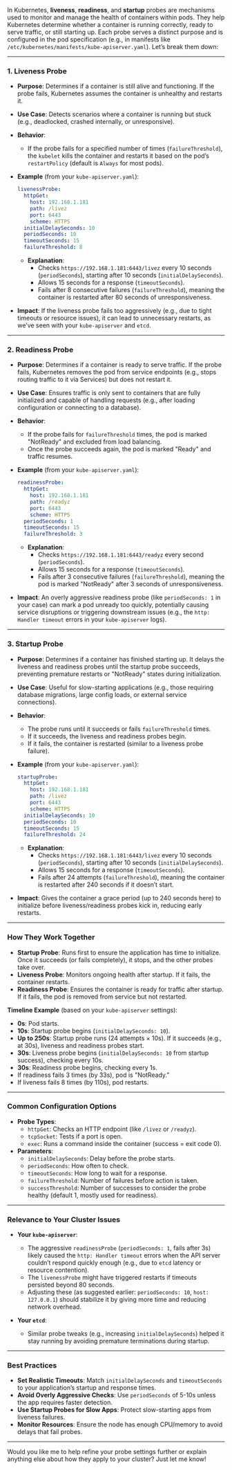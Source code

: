 In Kubernetes, **liveness**, **readiness**, and **startup** probes are mechanisms used to monitor and manage the health of containers within pods. They help Kubernetes determine whether a container is running correctly, ready to serve traffic, or still starting up. Each probe serves a distinct purpose and is configured in the pod specification (e.g., in manifests like `/etc/kubernetes/manifests/kube-apiserver.yaml`). Let’s break them down:

---

### 1. **Liveness Probe**
- **Purpose**: Determines if a container is still alive and functioning. If the probe fails, Kubernetes assumes the container is unhealthy and restarts it.
- **Use Case**: Detects scenarios where a container is running but stuck (e.g., deadlocked, crashed internally, or unresponsive).
- **Behavior**: 
  - If the probe fails for a specified number of times (`failureThreshold`), the `kubelet` kills the container and restarts it based on the pod’s `restartPolicy` (default is `Always` for most pods).
- **Example** (from your `kube-apiserver.yaml`):
  ```yaml
  livenessProbe:
    httpGet:
      host: 192.168.1.181
      path: /livez
      port: 6443
      scheme: HTTPS
    initialDelaySeconds: 10
    periodSeconds: 10
    timeoutSeconds: 15
    failureThreshold: 8
  ```
  - **Explanation**:
    - Checks `https://192.168.1.181:6443/livez` every 10 seconds (`periodSeconds`), starting after 10 seconds (`initialDelaySeconds`).
    - Allows 15 seconds for a response (`timeoutSeconds`).
    - Fails after 8 consecutive failures (`failureThreshold`), meaning the container is restarted after 80 seconds of unresponsiveness.

- **Impact**: If the liveness probe fails too aggressively (e.g., due to tight timeouts or resource issues), it can lead to unnecessary restarts, as we’ve seen with your `kube-apiserver` and `etcd`.

---

### 2. **Readiness Probe**
- **Purpose**: Determines if a container is ready to serve traffic. If the probe fails, Kubernetes removes the pod from service endpoints (e.g., stops routing traffic to it via Services) but does not restart it.
- **Use Case**: Ensures traffic is only sent to containers that are fully initialized and capable of handling requests (e.g., after loading configuration or connecting to a database).
- **Behavior**:
  - If the probe fails for `failureThreshold` times, the pod is marked "NotReady" and excluded from load balancing.
  - Once the probe succeeds again, the pod is marked "Ready" and traffic resumes.
- **Example** (from your `kube-apiserver.yaml`):
  ```yaml
  readinessProbe:
    httpGet:
      host: 192.168.1.181
      path: /readyz
      port: 6443
      scheme: HTTPS
    periodSeconds: 1
    timeoutSeconds: 15
    failureThreshold: 3
  ```
  - **Explanation**:
    - Checks `https://192.168.1.181:6443/readyz` every second (`periodSeconds`).
    - Allows 15 seconds for a response (`timeoutSeconds`).
    - Fails after 3 consecutive failures (`failureThreshold`), meaning the pod is marked "NotReady" after 3 seconds of unresponsiveness.

- **Impact**: An overly aggressive readiness probe (like `periodSeconds: 1` in your case) can mark a pod unready too quickly, potentially causing service disruptions or triggering downstream issues (e.g., the `http: Handler timeout` errors in your `kube-apiserver` logs).

---

### 3. **Startup Probe**
- **Purpose**: Determines if a container has finished starting up. It delays the liveness and readiness probes until the startup probe succeeds, preventing premature restarts or "NotReady" states during initialization.
- **Use Case**: Useful for slow-starting applications (e.g., those requiring database migrations, large config loads, or external service connections).
- **Behavior**:
  - The probe runs until it succeeds or fails `failureThreshold` times.
  - If it succeeds, the liveness and readiness probes begin.
  - If it fails, the container is restarted (similar to a liveness probe failure).
- **Example** (from your `kube-apiserver.yaml`):
  ```yaml
  startupProbe:
    httpGet:
      host: 192.168.1.181
      path: /livez
      port: 6443
      scheme: HTTPS
    initialDelaySeconds: 10
    periodSeconds: 10
    timeoutSeconds: 15
    failureThreshold: 24
  ```
  - **Explanation**:
    - Checks `https://192.168.1.181:6443/livez` every 10 seconds (`periodSeconds`), starting after 10 seconds (`initialDelaySeconds`).
    - Allows 15 seconds for a response (`timeoutSeconds`).
    - Fails after 24 attempts (`failureThreshold`), meaning the container is restarted after 240 seconds if it doesn’t start.

- **Impact**: Gives the container a grace period (up to 240 seconds here) to initialize before liveness/readiness probes kick in, reducing early restarts.

---

### How They Work Together
- **Startup Probe**: Runs first to ensure the application has time to initialize. Once it succeeds (or fails completely), it stops, and the other probes take over.
- **Liveness Probe**: Monitors ongoing health after startup. If it fails, the container restarts.
- **Readiness Probe**: Ensures the container is ready for traffic after startup. If it fails, the pod is removed from service but not restarted.

**Timeline Example** (based on your `kube-apiserver` settings):
- **0s**: Pod starts.
- **10s**: Startup probe begins (`initialDelaySeconds: 10`).
- **Up to 250s**: Startup probe runs (24 attempts × 10s). If it succeeds (e.g., at 30s), liveness and readiness probes start.
- **30s**: Liveness probe begins (`initialDelaySeconds: 10` from startup success), checking every 10s.
- **30s**: Readiness probe begins, checking every 1s.
- If readiness fails 3 times (by 33s), pod is "NotReady."
- If liveness fails 8 times (by 110s), pod restarts.

---

### Common Configuration Options
- **Probe Types**:
  - `httpGet`: Checks an HTTP endpoint (like `/livez` or `/readyz`).
  - `tcpSocket`: Tests if a port is open.
  - `exec`: Runs a command inside the container (success = exit code 0).
- **Parameters**:
  - `initialDelaySeconds`: Delay before the probe starts.
  - `periodSeconds`: How often to check.
  - `timeoutSeconds`: How long to wait for a response.
  - `failureThreshold`: Number of failures before action is taken.
  - `successThreshold`: Number of successes to consider the probe healthy (default 1, mostly used for readiness).

---

### Relevance to Your Cluster Issues
- **Your `kube-apiserver`**:
  - The aggressive `readinessProbe` (`periodSeconds: 1`, fails after 3s) likely caused the `http: Handler timeout` errors when the API server couldn’t respond quickly enough (e.g., due to `etcd` latency or resource contention).
  - The `livenessProbe` might have triggered restarts if timeouts persisted beyond 80 seconds.
  - Adjusting these (as suggested earlier: `periodSeconds: 10`, `host: 127.0.0.1`) should stabilize it by giving more time and reducing network overhead.

- **Your `etcd`**:
  - Similar probe tweaks (e.g., increasing `initialDelaySeconds`) helped it stay running by avoiding premature terminations during startup.

---

### Best Practices
- **Set Realistic Timeouts**: Match `initialDelaySeconds` and `timeoutSeconds` to your application’s startup and response times.
- **Avoid Overly Aggressive Checks**: Use `periodSeconds` of 5-10s unless the app requires faster detection.
- **Use Startup Probes for Slow Apps**: Protect slow-starting apps from liveness failures.
- **Monitor Resources**: Ensure the node has enough CPU/memory to avoid delays that fail probes.

---

Would you like me to help refine your probe settings further or explain anything else about how they apply to your cluster? Just let me know!
